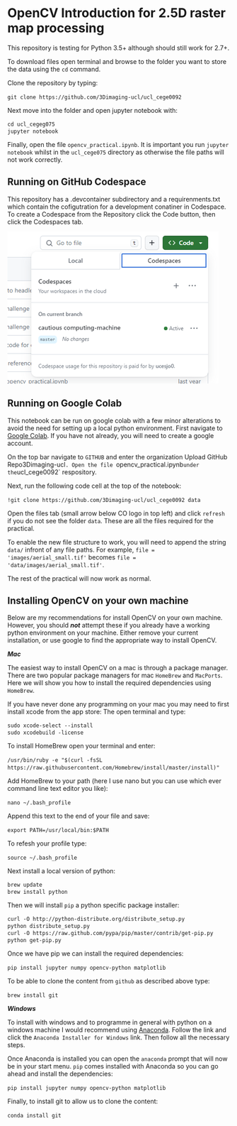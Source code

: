 # OpenCV Introduction for 2.5D raster map processing


This repository is testing for Python 3.5+ although should still work for 2.7+.

To download files open terminal and browse to the folder you want to store the data using the `cd` command.

Clone the repository by typing: 

`git clone https://github.com/3Dimaging-ucl/ucl_cege0092`

Next move into the folder and open jupyter notebook with: 

```
cd ucl_cegeg075
jupyter notebook
```

Finally, open the file `opencv_practical.ipynb`. It is important you run `jupyter notebook` whilst in the `ucl_cege075` directory as otherwise the file paths will not work correctly.

## Running on GitHub Codespace ##
This repository has a .devcontainer subdirectory and a requirenments.txt which contain the cofigutration for a development conatiner in Codespace. To create a Codespace from the Repository click the  Code button, then click the Codespaces tab.

![Alt text](image.png)

## Running on Google Colab ##

This notebook can be run on google colab with a few minor alterations to avoid the need for setting up a local python environment. First navigate to [Google Colab](https://colab.research.google.com/). If you have not already, you will need to create a google account.

On the top bar navigate to `GITHUB` and enter the organization Upload GitHub Repo3Dimaging-ucl`. Open the file `opencv_practical.ipynb` under the `ucl_cege0092` respository. 

Next, run the following code cell at the top of the notebook:

`!git clone https://github.com/3Dimaging-ucl/ucl_cege0092 data`

Open the files tab (small arrow below CO logo in top left) and click `refresh` if you do not see the folder `data`. These are all the files required for the practical.

To enable the new file structure to work, you will need to append the string `data/` infront of any file paths. For example, `file = 'images/aerial_small.tif'` becomes `file = 'data/images/aerial_small.tif'`. 

The rest of the practical will now work as normal.

## Installing OpenCV on your own machine ##

Below are my recommendations for install OpenCV on your own machine. However, you should ***not*** attempt these if you already have a working python environment on your machine. Either remove your current installation, or use google to find the appropriate way to install OpenCV.

***Mac***

The easiest way to install OpenCV on a mac is through a package manager. There are two popular package managers for mac `HomeBrew` and `MacPorts`. Here we will show you how to install the required dependencies using `HomeBrew`.

If you have never done any programming on your mac you may need to first install xcode from the app store:
The open terminal and type:

```
sudo xcode-select --install
sudo xcodebuild -license
```

To install HomeBrew open your terminal and enter:

`/usr/bin/ruby -e "$(curl -fsSL https://raw.githubusercontent.com/Homebrew/install/master/install)"`

Add HomeBrew to your path (here I use nano but you can use which ever command line text editor you like):

`nano ~/.bash_profile`

Append this text to the end of your file and save:

`export PATH=/usr/local/bin:$PATH`

To refesh your profile type:

`source ~/.bash_profile`

Next install a local version of python:

```
brew update
brew install python
```

Then we will install `pip` a python specific package installer:

```
curl -O http://python-distribute.org/distribute_setup.py
python distribute_setup.py
curl -O https://raw.github.com/pypa/pip/master/contrib/get-pip.py
python get-pip.py
```

Once we have pip we can install the required dependencies:

`pip install jupyter numpy opencv-python matplotlib`

To be able to clone the content from `github` as described above type:

`brew install git`



***Windows***

To install with windows and to programme in general with python on a windows machine I would recommend using [Anaconda](https://conda.io/docs/user-guide/install/windows.html). Follow the link and click the `Anaconda Installer for Windows` link. Then follow all the necessary steps.

Once Anaconda is installed you can open the `anaconda` prompt that will now be in your start menu. `pip` comes installed with Anaconda so you can go ahead and install the dependencies:

`pip install jupyter numpy opencv-python matplotlib`

Finally, to install git to allow us to clone the content:

`conda install git`
